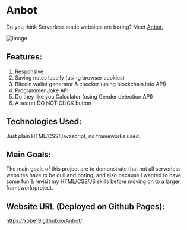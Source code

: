 

# Anbot

Do you think Serverless static websites are boring? Meet [Anbot.](https://xobe19.github.io/Anbot/)

![image](https://user-images.githubusercontent.com/79440952/151156869-239f8ae9-ffab-42d3-8432-4f0daa72d098.png)


## Features: 
1) Responsive 
2) Saving notes locally (using browser cookies)
3) Bitcoin wallet generator & checker (using blockchain.info API)
4) Programmer Joke API
5) Do they like you Calculator (using Gender detection API)
6) A secret DO NOT CLICK button

## Technologies Used:
Just plain HTML/CSS/Javascript, no frameworks used.
## Main Goals:
The main goals of this project are to demonstrate that not all serverless websites have to be dull and boring, and also because i wanted to have some fun & revisit my HTML/CSS/JS skills before moving on to a larger framework/project.

## Website URL (Deployed on Github Pages):
https://xobe19.github.io/Anbot/
